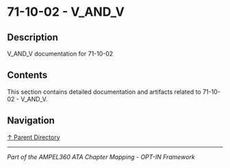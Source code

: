 # 71-10-02 - V_AND_V

## Description

V_AND_V documentation for 71-10-02

## Contents

This section contains detailed documentation and artifacts related to 71-10-02 - V_AND_V.

## Navigation

[↑ Parent Directory](../README.md)

---

*Part of the AMPEL360 ATA Chapter Mapping - OPT-IN Framework*
